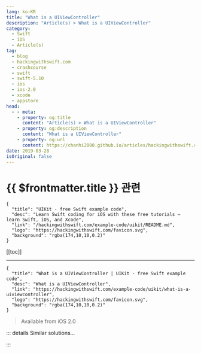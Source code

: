 ```yaml
---
lang: ko-KR
title: "What is a UIViewController"
description: "Article(s) > What is a UIViewController"
category:
  - Swift
  - iOS
  - Article(s)
tag: 
  - blog
  - hackingwithswift.com
  - crashcourse
  - swift
  - swift-5.10
  - ios
  - ios-2.0
  - xcode
  - appstore
head:
  - - meta:
    - property: og:title
      content: "Article(s) > What is a UIViewController"
    - property: og:description
      content: "What is a UIViewController"
    - property: og:url
      content: https://chanhi2000.github.io/articles/hackingwithswift.com/example-code/uikit/what-is-a-uiviewcontroller.html
date: 2019-03-28
isOriginal: false
---
```


# {{ $frontmatter.title }} 관련

```component VPCard
{
  "title": "UIKit - free Swift example code",
  "desc": "Learn Swift coding for iOS with these free tutorials – learn Swift, iOS, and Xcode",
  "link": "/hackingwithswift.com/example-code/uikit/README.md",
  "logo": "https://hackingwithswift.com/favicon.svg",
  "background": "rgba(174,10,10,0.2)"
}
```

[[toc]]

---

```component VPCard
{
  "title": "What is a UIViewController | UIKit - free Swift example code",
  "desc": "What is a UIViewController",
  "link": "https://hackingwithswift.com/example-code/uikit/what-is-a-uiviewcontroller",
  "logo": "https://hackingwithswift.com/favicon.svg",
  "background": "rgba(174,10,10,0.2)"
}
```

> Available from iOS 2.0

<!-- TODO: 작성 -->

<!--
iOS developers often like to talk about the Model-View-Controller architecture (MVC), where every component in their code is either a Model, a View, or a Controller. This is the standard architecture on iOS, which makes it strange that one of the first types you meet is `UIViewController` – it has both “view” and “controller” in its name, so what is it?

Well, there is no single answer. In the early days of iPhones, `UIViewController` represented one screen of content. Your mailbox was one view controller, and when you tapped to read a message that was shown in a different view controller.

However, the story is more complex than that, because of view controller containment – you can put one view controller inside another, which helps break up your code. As a result, one screen of content might consist of four or five view controllers all working together.

The main (and inescapable) role of view controllers is to respond to view lifecycle event. That is, your view controller code will get call when your view is created, shown, hidden, and destroyed, so it’s down to you to write code to respond to those events properly.

Some people make their view controllers more view than controller (i.e., make it handle layout code and as little else as possible), some people make it more controller than view (i.e., put layout code into `UIView` subclasses and put glue code into their view controllers), and some people make it do both: they put all their view code and all their controller code in one place.

If you want to make your view controller more view than controller that’s fine. If you want to make it more controller than view that’s less fine, but it can still work. If you want to use it as both, chances are you’ll stop using Model-View-Controller and start using Massive-View-Controller instead.
-->

::: details Similar solutions…

<!--
/example-code/uikit/how-to-create-a-page-curl-effect-using-uipageviewcontroller">How to create a page curl effect using UIPageViewController 
/example-code/language/fixing-class-viewcontroller-has-no-initializers">Fixing "Class ViewController has no initializers" 
/example-code/uikit/how-to-use-view-controller-containment">How to use view controller containment 
/example-code/media/how-to-scan-a-barcode">How to scan a barcode 
/example-code/uikit/how-to-find-the-view-controller-responsible-for-a-view">How to find the view controller responsible for a view</a>
-->

:::

